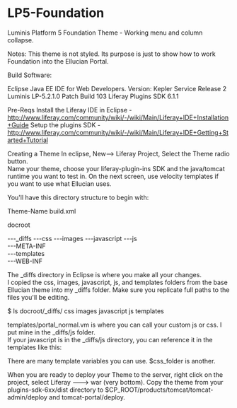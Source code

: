 LP5-Foundation
==============

Luminis Platform 5 Foundation Theme - Working menu and column collapse.  

Notes:  This theme is not styled.  Its purpose is just to show how to work Foundation into the Ellucian Portal. 

Build Software:

Eclipse Java EE IDE for Web Developers. Version: Kepler Service Release 2
Luminis LP-5.2.1.0 Patch Build 103
Liferay Plugins SDK 6.1.1

Pre-Reqs
    Install the Liferay IDE in Eclipse - http://www.liferay.com/community/wiki/-/wiki/Main/Liferay+IDE+Installation+Guide
    Setup the plugins SDK - http://www.liferay.com/community/wiki/-/wiki/Main/Liferay+IDE+Getting+Started+Tutorial
    
Creating a Theme
In eclipse, New–> Liferay Project, Select the Theme radio button.  
Name your theme, choose your liferay-plugin-ins SDK and the java/tomcat runtime you want to test in.
On the next screen, use velocity templates if you want to use what Ellucian uses.  

You'll have this directory structure to begin with:

Theme-Name
build.xml

docroot

---_diffs
---css
---images
---javascript
---js  
---META-INF  
---templates  
---WEB-INF

The _diffs directory in Eclipse is where you make all your changes.  
I copied the css, images, javascript, js, and templates folders from the base Ellucian theme into my _diffs folder. 
Make sure you replicate full paths to the files you'll be editing.

$ ls docroot/_diffs/
css  images  javascript  js  templates

templates/portal_normal.vm is where you can call your custom js or css.   I put mine in the _diffs/js folder.  
If your javascript is in the _diffs/js directory, you can reference it in the templates like this:
<script src="$javascript_folder/modernizr.js"></script>  There are many template variables you can use.  $css_folder is another.

When you are ready to deploy your Theme to the server, right click on the project, select Liferay ---> war (very bottom).
Copy the theme from your plugins-sdk-6xx/dist directory to 
$CP_ROOT/products/tomcat/tomcat-admin/deploy and tomcat-portal/deploy.


